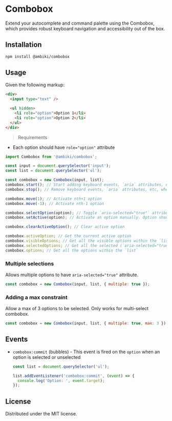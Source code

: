 # Combobox

Extend your autocomplete and command palette using the Combobox, which provides robust keyboard navigation and
accessibility out of the box.

## Installation

```bash
npm install @ambiki/combobox
```

## Usage

Given the following markup:

```html
<div>
  <input type="text" />

  <ul hidden>
    <li role="option">Option 1</li>
    <li role="option">Option 2</li>
  </ul>
</div>
```

> Requirements

- Each option should have `role="option"` attribute

```js
import Combobox from '@ambiki/combobox';

const input = document.querySelector('input');
const list = document.querySelector('ul');

const combobox = new Combobox(input, list);
combobox.start(); // Start adding keyboard events, `aria` attributes, etc, when the `list` appears
combobox.stop(); // Remove keyboard events, `aria` attributes, etc, when the `list` disappears

combobox.move(1); // Activate nth+1 option
combobox.move(-1); // Activate nth-1 option

combobox.selectOption(option); // Toggle `aria-selected="true"` attribute. Option should have `role="option"` attribute
combobox.setActive(option); // Activate an option manually. Option should have `role="option"` attribute

combobox.clearActiveOption(); // Clear active option

combobox.activeOption; // Get the current active option
combobox.visibleOptions; // Get all the visible options within the `list`
combobox.selectedOptions; // Get all the selected (`aria-selected="true"`) options within the `list`
combobox.options; // Get all the options within the `list`
```

### Multiple selections

Allows multiple options to have `aria-selected="true"` attribute.

```js
const combobox = new Combobox(input, list, { multiple: true });
```

### Adding a max constraint

Allow a max of 3 options to be selected. Only works for multi-select combobox.

```js
const combobox = new Combobox(input, list, { multiple: true, max: 3 });
```

## Events

- `combobox:commit` (bubbles) - This event is fired on the `option` when an option is selected or unselected

  ```js
  const list = document.querySelector('ul');

  list.addEventListener('combobox:commit', (event) => {
    console.log('Option: ', event.target);
  });
  ```

## License

Distributed under the MIT license.
